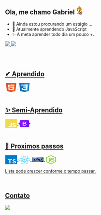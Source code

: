 ## Ola, me chamo Gabriel <img width="5%" src="https://raw.githubusercontent.com/PokeApi/sprites/master/sprites/pokemon/versions/generation-v/black-white/animated/390.gif" />


- 🔭 Ainda estou procurando um estágio ...
- 🌱 Atualmente aprendendo JavaScript 
- ✨ A meta aprender todo dia um pouco +.

<div>
<a href="https://github.com/gmm9">
<img height="160em" src="https://github-readme-stats.vercel.app/api?username=gmm9&show_icons=true&theme=dark&include_all_commits-true&count_private=true">
<img height="160em" src="https://github-readme-stats.vercel.app/api/top-langs/?username=gmm9&layout=compact&langs_count=16&theme=dark">
</div>

##

<div style="display:inline_block"><br>
<h2> ✔ Aprendido </h2>
<img align="center" alt="icon-html" height="30" width="40" src="https://raw.githubusercontent.com/devicons/devicon/master/icons/html5/html5-original.svg">
<img align="center" alt="icon-html" height="30" width="40" src="https://raw.githubusercontent.com/devicons/devicon/master/icons/css3/css3-original.svg">
</div>

<div style="display:inline_block"><br>
<h2> ✨ Semi-Aprendido </h2>
<img align="center" alt="icon-html" height="30" width="40" src="https://raw.githubusercontent.com/devicons/devicon/master/icons/javascript/javascript-plain.svg">
<img align="center" alt="icon-html" height="30" width="40" src="https://raw.githubusercontent.com/devicons/devicon/master/icons/bootstrap/bootstrap-original.svg">
</div>

<div style="display:inline_block"><br>
<h2> 📓 Proximos passos</h2>
<img align="center" alt="icon-html" height="30" width="40" src="https://raw.githubusercontent.com/devicons/devicon/master/icons/typescript/typescript-original.svg">
<img align="center" alt="icon-html" height="30" width="40" src="https://raw.githubusercontent.com/devicons/devicon/master/icons/react/react-original.svg">
<img align="center" alt="icon-html" height="30" width="40" src="https://raw.githubusercontent.com/devicons/devicon/master/icons/php/php-original.svg">
<img align="center" alt="icon-html" height="30" width="40" src="https://raw.githubusercontent.com/devicons/devicon/master/icons/nodejs/nodejs-original.svg">

<p>Lista pode crescer conforme o tempo passar.</p>
</div>

<div style="display:inline_block"><br>
<h2>Contato</h2>
<a href="https://www.linkedin.com/in/gmoura1/"><img src="https://img.shields.io/badge/LinkedIn-0077B5?style=for-the-badge&logo=linkedin&logoColor=white" target="_blank"/></a>
</div>
